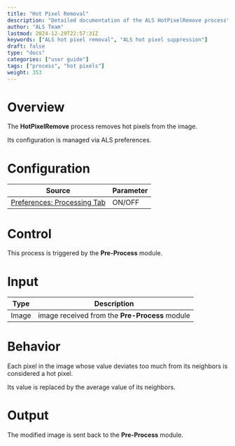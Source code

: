```yaml
---
title: "Hot Pixel Removal"
description: "Detailed documentation of the ALS HotPixelRemove process"
author: "ALS Team"
lastmod: 2024-12-29T22:57:31Z
keywords: ["ALS hot pixel removal", "ALS hot pixel suppression"]
draft: false
type: "docs"
categories: ["user guide"]
tags: ["process", "hot pixels"]
weight: 353
---
```


# Overview

The **HotPixelRemove** process removes hot pixels from the image.

Its configuration is managed via ALS preferences.

# Configuration

| Source                                                                         | Parameter |
|--------------------------------------------------------------------------------|-----------|
| [Preferences: Processing Tab](../../../preferences/processing/#hot-remove)     | ON/OFF    |  

# Control

This process is triggered by the **Pre-Process** module.

# Input

| Type  | Description                                  |
|-------|----------------------------------------------|
| Image | image received from the **Pre-Process** module |

# Behavior

Each pixel in the image whose value deviates too much from its neighbors is considered a hot pixel.

Its value is replaced by the average value of its neighbors.

# Output

The modified image is sent back to the **Pre-Process** module.